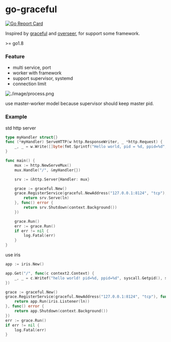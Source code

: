 # go-graceful

[![Go Report Card](https://goreportcard.com/badge/github.com/rrylee/go-graceful)](https://goreportcard.com/report/github.com/rrylee/go-graceful)

Inspired by [graceful](https://github.com/kuangchanglang/graceful) and [overseer](https://github.com/jpillora/overseer), for support some framework.

\>= go1.8

### Feature

* multi service, port
* worker with framework
* support supervisor, systemd
* connection limit

![./image/process.png]()

use master-worker model because supervisor should keep master pid.

### Example

std http server
```go
type myHandler struct{}
func (*myHandler) ServeHTTP(w http.ResponseWriter, _ *http.Request) {
	_, _ = w.Write([]byte(fmt.Sprintf("Hello world, pid = %d, ppid=%d", syscall.Getpid(), syscall.Getppid())))
}

func main() {
	mux := http.NewServeMux()
	mux.Handle("/", &myHandler{})

	srv := &http.Server{Handler: mux}

	grace := graceful.New()
	grace.RegisterService(graceful.NewAddress("127.0.0.1:8124", "tcp"), func(ln net.Listener) error {
		return srv.Serve(ln)
	}, func() error {
		return srv.Shutdown(context.Background())
	})

	grace.Run()
	err := grace.Run()
	if err != nil {
		log.Fatal(err)
	}
}

```

use iris

```go
app := iris.New()

app.Get("/", func(c context2.Context) {
    _, _ = c.Writef("hello world! pid=%d, ppid=%d", syscall.Getpid(), syscall.Getppid())
})

grace := graceful.New()
grace.RegisterService(graceful.NewAddress("127.0.0.1:8124", "tcp"), func(ln net.Listener) error {
    return app.Run(iris.Listener(ln))
}, func() error {
    return app.Shutdown(context.Background())
})
err := grace.Run()
if err != nil {
    log.Fatal(err)
}
```
